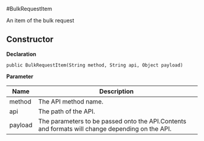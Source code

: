 #BulkRequestItem

An item of the bulk request

## Constructor

**Declaration**
```
public BulkRequestItem(String method, String api, Object payload) 
```
**Parameter**

| Name| Description |
| --- | --- |
| method | The API method name.
| api | The path of the API.
| payload | The parameters to be passed onto the API.Contents and formats will change depending on the API.